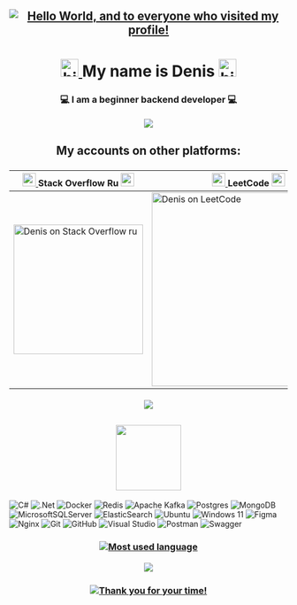 <h2 align="center">
  <a href="#">
    <img src="https://capsule-render.vercel.app/api?type=waving&color=gradient&height=256&section=header&fontColor=ffffff&text=Hello%20World,&fontSize=75&animation=fadeIn&fontAlignY=38&desc=and%20to%20everyone%20who%20visited%20my%20profile!&descAlignY=55&descAlign=62" alt="Hello World, and to everyone who visited my profile!"/>
  </a>
</h2>
<h1 align="center">
  <a href="#">
    <img src="https://github.com/blackcater/blackcater/raw/main/images/Hi.gif" alt="hi" height="32"/>
  </a>
  My name is Denis  
  <a href="#">
    <img src="https://github.com/blackcater/blackcater/raw/main/images/Hi.gif" alt="hi" height="32"/>
  </a>
</h1>
<h3 align="center">💻 I am a beginner backend developer 💻</h3>

<h5 align="center">
  <a href="#">
    <img src="https://capsule-render.vercel.app/api?type=rect&height=1&color=gradient"/>
  </a>
</h5>

<h2 align="center">My accounts on other platforms:</h2>
<h3 align="center">
  <table>
    <thead>
      <tr>
        <th scope="col">
          <a href="#">
            <img src="https://github.com/deniskasosiska/deniskasosiska/assets/44068354/c6a3debc-ccf3-4443-afba-910ac7735a53" height="24"/>
          </a>
          Stack Overflow Ru 
          <a href="#">
            <img src="https://github.com/deniskasosiska/deniskasosiska/assets/44068354/c6a3debc-ccf3-4443-afba-910ac7735a53" height="24"/>
          </a>
        </th>
        <th scope="col">
          <a href="#">
            <img src="https://github.com/deniskasosiska/deniskasosiska/assets/44068354/afcf3c3c-3e65-4f72-af6c-27f7745d1038" height="24"/>
          </a>
          LeetCode
          <a href="#">
            <img src="https://github.com/deniskasosiska/deniskasosiska/assets/44068354/afcf3c3c-3e65-4f72-af6c-27f7745d1038" height="24"/>
          </a>  
        </th>
      </tr>
    </thead>
    <tbody>
      <tr>
        <td>
          <a href="https://ru.stackoverflow.com/users/592447/deniska-sosiska/">
            <img src="https://github-readme-stackoverflow.zohan.tech/?userID=592447&theme=dark&site=ru.stackoverflow" height="234" alt="Denis on Stack Overflow ru"/>
          </a>
        </td>
        <td>
          <a href="https://leetcode.com/u/DeniskaSosiSka/">
            <img src="https://leetcard.jacoblin.cool/DeniskaSosiSka?theme=dark" width="350" alt="Denis on LeetCode"/>
          </a>
        </td>
      </tr>
    </tbody>
  </table>
</h3>

<h5 align="center">
  <a href="#">
    <img src="https://capsule-render.vercel.app/api?type=rect&height=1&color=gradient"/>
  </a>
</h5>

<h2 align="center">
  <a href="#">
    <img src="https://capsule-render.vercel.app/api?type=venom&height=200&color=gradient&text=My%20stack:&fontAlign=49&reversal=false&section=header&fontColor=ffffff&fontSize=50&fontAlignY=55&strokeWidth=1&stroke=aaaaaa" height="118"/>
  </a>
</h2>

![C#](https://img.shields.io/badge/c%23-%23239120.svg?style=for-the-badge&logo=csharp&logoColor=white)
![.Net](https://img.shields.io/badge/.NET-5C2D91?style=for-the-badge&logo=.net&logoColor=white)
![Docker](https://img.shields.io/badge/docker-%230db7ed.svg?style=for-the-badge&logo=docker&logoColor=white)
![Redis](https://img.shields.io/badge/redis-%23DD0031.svg?style=for-the-badge&logo=redis&logoColor=white)
![Apache Kafka](https://img.shields.io/badge/Apache%20Kafka-000?style=for-the-badge&logo=apachekafka)
![Postgres](https://img.shields.io/badge/postgres-%23316192.svg?style=for-the-badge&logo=postgresql&logoColor=white)
![MongoDB](https://img.shields.io/badge/MongoDB-%234ea94b.svg?style=for-the-badge&logo=mongodb&logoColor=white)
![MicrosoftSQLServer](https://img.shields.io/badge/Microsoft%20SQL%20Server-CC2927?style=for-the-badge&logo=microsoft%20sql%20server&logoColor=white)
![ElasticSearch](https://img.shields.io/badge/-ElasticSearch-005571?style=for-the-badge&logo=elasticsearch)
![Ubuntu](https://img.shields.io/badge/Ubuntu-E95420?style=for-the-badge&logo=ubuntu&logoColor=white)
![Windows 11](https://img.shields.io/badge/Windows%2011-%230079d5.svg?style=for-the-badge&logo=Windows%2011&logoColor=white)
![Figma](https://img.shields.io/badge/figma-%23F24E1E.svg?style=for-the-badge&logo=figma&logoColor=white)
![Nginx](https://img.shields.io/badge/nginx-%23009639.svg?style=for-the-badge&logo=nginx&logoColor=white)
![Git](https://img.shields.io/badge/git-%23F05033.svg?style=for-the-badge&logo=git&logoColor=white)
![GitHub](https://img.shields.io/badge/github-%23121011.svg?style=for-the-badge&logo=github&logoColor=white)
![Visual Studio](https://img.shields.io/badge/Visual%20Studio-5C2D91.svg?style=for-the-badge&logo=visual-studio&logoColor=white)
![Postman](https://img.shields.io/badge/Postman-FF6C37?style=for-the-badge&logo=postman&logoColor=white)
![Swagger](https://img.shields.io/badge/-Swagger-%23Clojure?style=for-the-badge&logo=swagger&logoColor=white)

<h3 align="center">
  <a href="#">
    <img src="https://github-readme-stats.vercel.app/api/top-langs/?username=deniskasosiska&layout=compact" alt="Most used language"/>
  </a>
</h3>

<h5 align="center">
  <a href="#">
    <img src="https://capsule-render.vercel.app/api?type=rect&height=1&color=gradient"/>
  </a>
</h5>

<h3 align="center">
  <a href="#">
    <img src="https://readme-typing-svg.herokuapp.com?font=Fira+Code&size=25&pause=1800&color=FF6666&center=true&vCenter=true&random=false&width=800&lines=If+you+liked+one+of+my+repositories%2C+put+a+star+%E2%AD%90;%E2%9D%A4+Thank+you+for+your+time!+%E2%9D%A4" alt="Thank you for your time!"/>
  </a>
</h3>

<!-- 
https://github.com/deniskasosiska/deniskasosiska/assets/44068354/259355b5-4137-47bf-81fb-60f428a769e3 
<a href="#"><img src="https://github.com/deniskasosiska/deniskasosiska/assets/44068354/b44d969a-d630-45f2-9ea7-c47cbb88ee2d" alt="Java" height="24"/></a>
<a href="#"><img src="https://github.com/deniskasosiska/deniskasosiska/assets/44068354/81ce38dd-4fa5-4fdb-be20-0ba0fbdebe61" alt="C#" height="24"/></a>
-->
